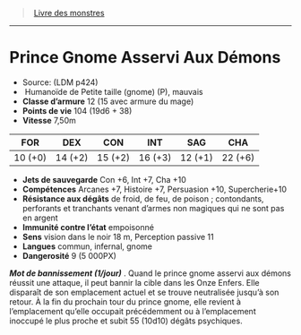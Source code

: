 ﻿> [Livre des monstres](tome_of_beasts.md)

---

# Prince Gnome Asservi Aux Démons

- Source: (LDM p424)
-  Humanoïde de Petite taille (gnome) (P), mauvais
- **Classe d’armure** 12 (15 avec armure du mage)
- **Points de vie** 104 (19d6 + 38)
- **Vitesse** 7,50m

|FOR|DEX|CON|INT|SAG|CHA|
|---|---|---|---|---|---|
|10 (+0)|14 (+2)|15 (+2)|16 (+3)|12 (+1)|22 (+6)|

- **Jets de sauvegarde** Con +6, Int +7, Cha +10
- **Compétences** Arcanes +7, Histoire +7, Persuasion +10, Supercherie+10
- **Résistance aux dégâts** de froid, de feu, de poison ; contondants, perforants et tranchants venant d’armes non magiques qui ne sont pas en argent
- **Immunité contre l’état** empoisonné
- **Sens** vision dans le noir 18 m, Perception passive 11
- **Langues** commun, infernal, gnome
- **Dangerosité** 9 (5 000PX)

**_Mot de bannissement (1/jour)_** . Quand le prince gnome asservi aux démons réussit une attaque, il peut bannir la cible dans les Onze Enfers. Elle disparaît de son emplacement actuel et se trouve neutralisée jusqu’à son retour. À la fin du prochain tour du prince gnome, elle revient à l’emplacement qu’elle occupait précédemment ou à l’emplacement inoccupé le plus proche et subit 55 (10d10) dégâts psychiques.

